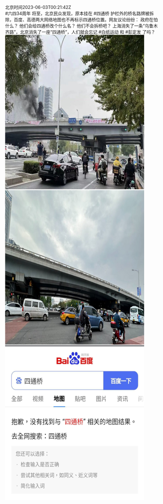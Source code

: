 北京时间2023-06-03T00:21:42Z<br>#六四34周年 将至，北京民众发现，原本挂在 #四通桥 护栏外的桥名路牌被拆除，百度、高德两大网络地图也不再标示四通桥位置。网友议论纷纷：
政府在怕什么？
他们会给四通桥改个什么名？
他们不会拆桥吧？
上海消失了一条“乌鲁木齐路”，北京消失了一座“四通桥”，人们就会忘记 #白纸运动 和 #彭定发 了吗？<br><img src='/temp/image/2023/t-Month-6/1664668625289068544_0.jpg' width='450' height='500'><img src='/temp/image/2023/t-Month-6/1664668625289068544_1.jpg' width='450' height='500'><img src='/temp/image/2023/t-Month-6/1664668625289068544_2.jpg' width='450' height='500'><br><br>